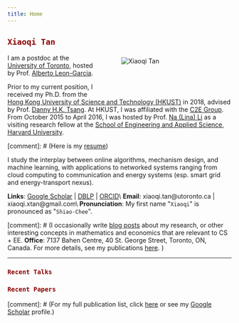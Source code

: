 ```yaml
---
title: Home
---
```


<img src="/img/xiaoqi_uoft_beam.jpg" style="max-width:20%;min-width:198px;float:right; margin: 60px 50px" alt="Xiaoqi Tan" />

## <span style="color:darkred"> `Xiaoqi Tan` </span>

I am a postdoc at the [University of Toronto](https://utoronto.ca), hosted by Prof. [Alberto Leon-Garcia](https://www.ece.utoronto.ca/people/leon-garcia-a/).  


Prior to my current position, I received my Ph.D. from the [Hong Kong University of Science and Technology (HKUST)](https://www.ust.hk/) in 2018, advised by Prof. [Danny H.K. Tsang](https://eetsang.home.ece.ust.hk/). At HKUST, I was affiliated with the [C2E Group](http://c2e.ece.ust.hk/main/). From October 2015 to April 2016, I was hosted by Prof. [Na (Lina) Li](https://nali.seas.harvard.edu/) as a visiting research fellow at the [School of Engineering and Applied Science](https://www.seas.harvard.edu/), [Harvard University](https://harvard.edu). 

[comment]: # (Here is my [resume](/resume))


I study the interplay between online algorithms, mechanism design, and machine learning, with applications to networked systems ranging from cloud computing to communication and energy systems (esp. smart grid and energy-transport nexus).


**Links**: [Google Scholar](https://scholar.google.com/citations?user=drR_WcAAAAAJ&hl=en&sortby=pubdate) | [DBLP](https://dblp.org/pid/139/4363.html) | [ORCID](https://orcid.org/0000-0002-5339-3245)\\
**Email**: $\text{xiaoqi.tan}@\text{utoronto.ca}$ |  $\text{xiaoqi.xtan}@\text{gmail.com}$\\
**Pronunciation**: My first name "`Xiaoqi`" is pronounced as "`Shiao-Chee`".



[comment]: # (I occasionally write [blog posts](/post) about my research, or other interesting concepts in mathematics and economics that are relevant to CS + EE. **Office**: 7137 Bahen Centre, 40 St. George Street, Toronto, ON, Canada. For more details, see my publications [here](/publications_year). )


---

<a id="recent"></a>

### <span style="color:darkred">`Recent Talks`</span>

<ul class=circle>
        <script>
            var i;
            for (i = 0; i < talks_full.length; i++) {
            if (talks_full[i].highlight.search("yes") >= 0) {
                document.write("<li class=paper>");
                printPaper(talks_full[i], "O");
                document.write("</li>");
            }
        }
        </script>
</ul>




<a id="recentpapers"></a> 

### <span style="color:darkred">`Recent Papers` </span> 

<ul class=circle>
        <script>
            var i;
            for (i = 0; i < papers_full.length; i++) {
            if (papers_full[i].highlight.search("yes") >= 0) {
                document.write("<li class=paper>");
                printPaper(papers_full[i], "O");
                document.write("</li>");
            }
        }
        </script>
</ul>

[comment]: # (For my  full publication list,  click [here](/publications_year) or see my [Google Scholar](https://scholar.google.com/citations?hl=en&user=OIDN4i8AAAAJ&view_op=list_works&sortby=pubdate) profile.)
